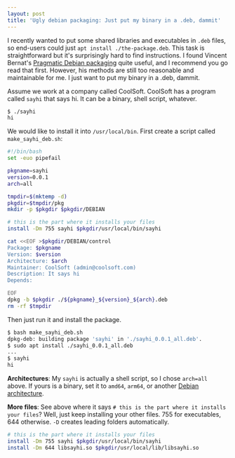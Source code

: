 ```yaml
---
layout: post
title: 'Ugly debian packaging: Just put my binary in a .deb, dammit'
---
```


I recently wanted to put some shared libraries and executables in `.deb` files, so end-users could just `apt install ./the-package.deb`. This task is straightforward but it's surprisingly hard to find instructions. I found Vincent Bernat's [Pragmatic Debian packaging][1] quite useful, and I recommend you go read that first. However, his methods are still too reasonable and maintainable for me. I just want to put my binary in a .deb, dammit. 

Assume we work at a company called CoolSoft. CoolSoft has a program called `sayhi` that says hi. It can be a binary, shell script, whatever.

```sh
$ ./sayhi
hi
```

We would like to install it into `/usr/local/bin`. First create a script called `make_sayhi_deb.sh`:

```sh
#!/bin/bash
set -euo pipefail

pkgname=sayhi
version=0.0.1
arch=all

tmpdir=$(mktemp -d)
pkgdir=$tmpdir/pkg
mkdir -p $pkgdir $pkgdir/DEBIAN 

# this is the part where it installs your files
install -Dm 755 sayhi $pkgdir/usr/local/bin/sayhi

cat <<EOF >$pkgdir/DEBIAN/control
Package: $pkgname
Version: $version
Architecture: $arch
Maintainer: CoolSoft (admin@coolsoft.com)
Description: It says hi
Depends:

EOF
dpkg -b $pkgdir ./${pkgname}_${version}_${arch}.deb
rm -rf $tmpdir
```

Then just run it and install the package.

```sh
$ bash make_sayhi_deb.sh
dpkg-deb: building package 'sayhi' in './sayhi_0.0.1_all.deb'.
$ sudo apt install ./sayhi_0.0.1_all.deb
...
$ sayhi
hi
```

**Architectures**: My `sayhi` is actually a shell script, so I chose `arch=all` above. If yours is a binary, set it to `amd64`, `arm64`, or another [Debian architecture][2].

**More files**: See above where it says `# this is the part where it installs your files`? Well, just keep installing your other files. 755 for executables, 644 otherwise. `-D` creates leading folders automatically.

```sh
# this is the part where it installs your files
install -Dm 755 sayhi $pkgdir/usr/local/bin/sayhi
install -Dm 644 libsayhi.so $pkgdir/usr/local/lib/libsayhi.so
```

[1]: https://vincent.bernat.ch/en/blog/2019-pragmatic-debian-packaging
[2]: https://wiki.debian.org/SupportedArchitectures
